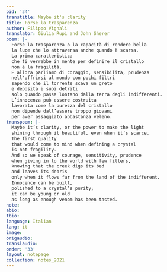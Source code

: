 ```yaml
---
pid: '34'
transtitle: Maybe it's clarity
title: Forse la trasparenza
author: Filippo Vignali
translator: Giulia Rupi and John Sherer
poem: |-
  Forse la trasparenza o la capacità di rendere bella
  la luce che lo attraversa anche quando è scarsa.
  La prima caratteristica
  che ti verrebbe in mente per definire il cristallo
  non è la fragilità.
  E allora parliamo di coraggio, sensibilità, prudenza
  nell'offrirsi al mondo con pochi filtri
  sapendo che il torrente scava un greto
  e deposita i suoi detriti
  solo quando passa lontano dalla terra degli indifferenti.
  L’innocenza può essere costruita
  lavorata come la purezza del cristallo
  non dipende dall’essere troppo giovani
  per aver assaggiato abbastanza veleno.
transpoem: |-
  Maybe it’s clarity, or the power to make the light
  shining through it beautiful, even when it’s scarce.
  The first quality
  that would come to mind when defining a crystal
  is not fragility.
  And so we speak of courage, sensitivity, prudence
  when giving in to the world with few filters,
  knowing that the creek digs its bed
  and leaves its debris
  only when it flows far from the land of the indifferent.
  Innocence can be built,
  polished to a crystal’s purity;
  it can be young or old
  as long as enough venom has been tasted.
note:
abio:
tbio:
language: Italian
lang: it
image:
origaudio:
translaudio:
order: '33'
layout: notepage
collection: notes_2021
---
```

